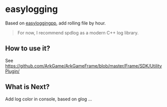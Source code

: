 # easylogging
Based on [easyloggingpp](https://github.com/easylogging/easyloggingpp), add rolling file by hour.

> For now, I recommend spdlog as a modern C++ log library.

## How to use it?
See https://github.com/ArkGame/ArkGameFrame/blob/master/Frame/SDK/UtilityPlugin/


## What is Next?
Add log color in console, based on glog
...

